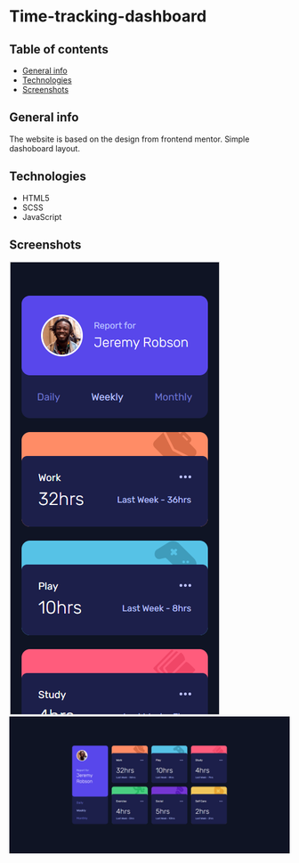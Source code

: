 # Time-tracking-dashboard

## Table of contents

- [General info](#general-info)
- [Technologies](#technologies)
- [Screenshots](#screenshots)

## General info

The website is based on the design from frontend mentor. Simple dashoboard layout.

## Technologies

- HTML5
- SCSS
- JavaScript

## Screenshots

![](./images/mobile-look.PNG)
![](./images/desktop-look.PNG)
